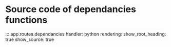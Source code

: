 # Source code of dependancies functions

::: app.routes.dependancies
    handler: python
    rendering:
      show_root_heading: true
      show_source: true
